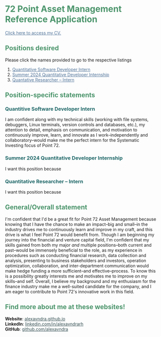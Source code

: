 # <span style="color:#4c956c">72 Point Asset Management Reference Application</span>
<a href="https://alexavndra.github.io/72-point-statements/Alexandra-Hernandez-CV.pdf" target="_blank" style="color:#507399"><ins>Click here to access my CV.</ins></a>

## <span style="color:#4c956c">Positions desired</span>
Please click the names provided to go to the respective listings
1. <a href="https://careers.point72.com/CSJobDetail?jobName=quantitative-software-developer-intern&jobCode=CSS-0011537&retURL=/CSCareerSearch" target="_blank" style="color:#507399">Quantitative Software Developer Intern</a>
2. <a href="https://careers.point72.com/CSJobDetail?jobName=summer-2024-quantitative-developer-internship&jobCode=CSS-0010069&retURL=/CSCareerSearch" target="_blank" style="color:#507399">Summer 2024 Quantitative Developer Internship</a>
3. <a href="https://careers.point72.com/CSJobDetail?jobName=quantitative-researcher-intern&jobCode=CSS-0000570&retURL=/CSCareerSearch" target="_blank" style="color:#507399">Quantative Researcher – Intern</a>

## <span style="color:#4c956c">Position-specific statements</span>
### <span style="color:#216869">Quantitive Software Developer Intern</span>
I am confident along with my technical skills (working with file systems, debuggers, Linux terminals, version controls and databases, etc.), my attention to detail, emphasis on communication, and motivation to continuously improve, learn, and innovate as I work–independently and collaboratory–would make me the perfect intern for the Systematic Investing focus of Point 72. 

### <span style="color:#216869">Summer 2024 Quantitative Developer Internship</span>
I want this position because

### <span style="color:#216869">Quantitative Researcher – Intern</span>
I want this position because

## <span style="color:#4c956c">General/Overall statement</span>
I'm confident that I'd be a great fit for Point 72 Asset Management because knowing that I have the chance to make an impact–big and small–in the industry drives me to continuously learn and improve in my craft, and this drive is what I feel Point 72 would benefit from. Though I am beginning my journey into the financial and venture capital field, I'm confident that my skills gained from both my major *and* multiple positions–both current and past–would be immensely beneficial to the role, as my experience in procedures such as conducting financial research, data collection and analysis, presenting to business stakeholders and investors, operation optimization, collaboration, and inter-department communication would make hedge funding a more sufficient–and effective–process. To know this is a possibility greatly interests me and motivates me to improve on my skills–and self. Overall, I believe my background and my enthusiasm for the finance industry make me a well-suited candidate for the company, and I am eager to contribute to Point 72's innovative work in this field.

## <span style="color:#4c956c">Find more about me at these websites!</span>
**Website**: <a href="https://alexavndra.github.io" target="_blank" style="color:#354f52">alexavndra.github.io</a><br/>
**LinkedIn**: <a href="https://linkedin.com/in/alexavndrarh" target="_blank" style="color:#354f52">linkedin.com/in/alexavndrarh</a><br/>
**GitHub**: <a href="https://github.com/alexavndra" target="_blank" style="color:#354f52">github.com/alexavndra</a><br/>